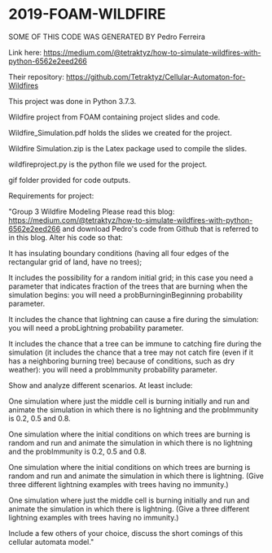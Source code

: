 # 2019-FOAM-WILDFIRE

SOME OF THIS CODE WAS GENERATED BY Pedro Ferreira 

Link here: https://medium.com/@tetraktyz/how-to-simulate-wildfires-with-python-6562e2eed266

Their repository: https://github.com/Tetraktyz/Cellular-Automaton-for-Wildfires

This project was done in Python 3.7.3.

Wildfire project from FOAM containing project slides and code. 

Wildfire_Simulation.pdf holds the slides we created for the project. 

Wildfire Simulation.zip is the Latex package used to compile the slides. 

wildfireproject.py is the python file we used for the project. 

gif folder provided for code outputs.

Requirements for project:

"Group 3 Wildfire Modeling
Please read this blog: https://medium.com/@tetraktyz/how-to-simulate-wildfires-with-python-6562e2eed266 and download Pedro's code from Github that is referred to in this blog. Alter his code so that: 

  It has insulating boundary conditions (having all four edges of the rectangular grid of land, have no trees); 
  
  It includes the possibility for a random initial grid; in this case you need a parameter that indicates fraction of the trees that are burning when the simulation begins: you will need a probBurninginBeginning probability parameter. 
  
  It includes the chance that lightning can cause a fire during the simulation: you will need a probLightning probability parameter. 
  
  It includes the chance that a tree can be immune to catching fire during the simulation (it includes the chance that a tree may not catch fire (even if it has a neighboring burning tree) because of conditions, such as dry weather): you will need a probImmunity probability parameter. 
  
Show and analyze different scenarios. At least include:

  One simulation where just the middle cell is burning initially and run and animate the simulation in which there is no lightning and the probImmunity is 0.2, 0.5 and 0.8.
  
  One simulation where the initial conditions on which trees are burning is random and run and animate the simulation in which there is no lightning and the probImmunity is 0.2, 0.5 and 0.8.
  
  One simulation where the initial conditions on which trees are burning is random and run and animate the simulation in which there is lightning. (Give three different lightning examples with trees having no immunity.)
  
  One simulation where just the middle cell is burning initially and run and animate the simulation in which there is lightning. (Give a three different lightning examples with trees having no immunity.)
  
  Include a few others of your choice, discuss the short comings of this cellular automata model."
